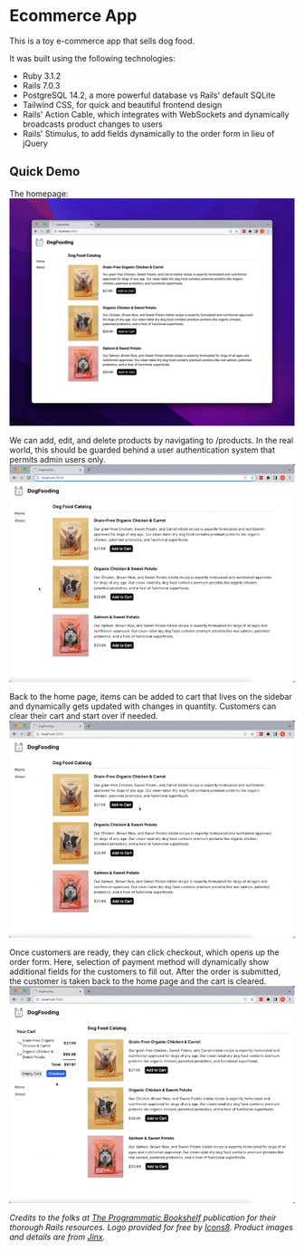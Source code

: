 # Ecommerce App
This is a toy e-commerce app that sells dog food. 

It was built using the following technologies:
- Ruby 3.1.2
- Rails 7.0.3
- PostgreSQL 14.2, a more powerful database vs Rails' default SQLite
- Tailwind CSS, for quick and beautiful frontend design
- Rails' Action Cable, which integrates with WebSockets and dynamically broadcasts product changes to users
- Rails' Stimulus, to add fields dynamically to the order form in lieu of jQuery

## Quick Demo

The homepage:
![homepage](https://github.com/quandollar/ecommerce-app/blob/main/app/assets/images/home.png)

We can add, edit, and delete products by navigating to /products. In the real world, this should be
guarded behind a user authentication system that permits admin users only.
![edit](https://github.com/quandollar/ecommerce-app/blob/main/app/assets/images/edit%20products.gif)

Back to the home page, items can be added to cart that lives on the sidebar and dynamically gets 
updated with changes in quantity. Customers can clear their cart and start over if needed.
![add_to_cart](https://github.com/quandollar/ecommerce-app/blob/main/app/assets/images/add%20to%20cart.gif)

Once customers are ready, they can click checkout, which opens up the order form. Here, selection of 
payment method will dynamically show additional fields for the customers to fill out. After the order is
submitted, the customer is taken back to the home page and the cart is cleared.
![checkout](https://github.com/quandollar/ecommerce-app/blob/main/app/assets/images/checkout.gif)

*Credits to the folks at [The Programmatic Bookshelf](https://pragprog.com/) publication for their thorough Rails resources.*
*Logo provided for free by [Icons8](https://icons8.com/).*
*Product images and details are from [Jinx](https://www.thinkjinx.com/).*